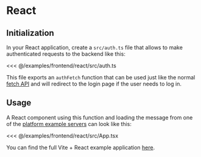 # React

## Initialization

In your React application, create a `src/auth.ts` file that allows to make authenticated requests to the backend like this:

<<< @/examples/frontend/react/src/auth.ts

This file exports an `authFetch` function that can be used just like the normal [fetch API](https://developer.mozilla.org/en-US/docs/Web/API/Fetch_API/Using_Fetch) and will redirect to the login page if the user needs to log in.

## Usage

A React component using this function and loading the message from one of the [platform example servers](../platforms/index.md) can look like this:

<<< @/examples/frontend/react/src/App.tsx

You can find the full Vite + React example application [here](https://github.com/feathersdev/examples/tree/main/frontend/react).
